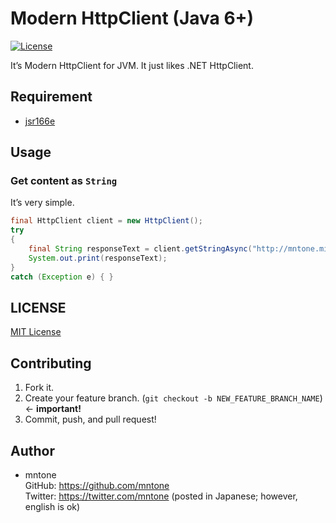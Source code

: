 # Modern HttpClient (Java 6+)

[![License](https://img.shields.io/github/license/mntone/HttpClient.svg?style=flat-square)](https://github.com/mntone/HttpClient/blob/master/LICENSE.txt)

It’s Modern HttpClient for JVM. It just likes .NET HttpClient.


## Requirement

- [jsr166e](http://g.oswego.edu/dl/concurrency-interest/)


## Usage

### Get content as `String`

It’s very simple.

```java
final HttpClient client = new HttpClient();
try
{
	final String responseText = client.getStringAsync("http://mntone.minibird.jp/").get();
	System.out.print(responseText);
}
catch (Exception e) { }
```

## LICENSE

[MIT License](https://github.com/mntone/HttpClient/blob/master/LICENSE.txt)


## Contributing

1. Fork it.
2. Create your feature branch. (`git checkout -b NEW_FEATURE_BRANCH_NAME`) ← **important!**
3. Commit, push, and pull request!


## Author

- mntone<br>
	GitHub: https://github.com/mntone<br>
	Twitter: https://twitter.com/mntone (posted in Japanese; however, english is ok)